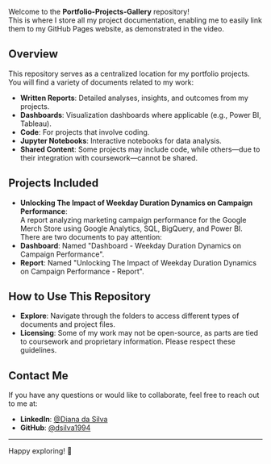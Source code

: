 
Welcome to the **Portfolio-Projects-Gallery** repository!  
This is where I store all my project documentation, enabling me to easily link them to my GitHub Pages website, as demonstrated in the video.  

## Overview
This repository serves as a centralized location for my portfolio projects. You will find a variety of documents related to my work:
- **Written Reports**: Detailed analyses, insights, and outcomes from my projects.
- **Dashboards**: Visualization dashboards where applicable (e.g., Power BI, Tableau).
- **Code**: For projects that involve coding. 
- **Jupyter Notebooks**: Interactive notebooks for data analysis. 
- **Shared Content**: Some projects may include code, while others—due to their integration with coursework—cannot be shared.

## Projects Included
- **Unlocking The Impact of Weekday Duration Dynamics on Campaign Performance**:  
A report analyzing marketing campaign performance for the Google Merch Store using Google Analytics, SQL, BigQuery, and Power BI.  
There are two documents to pay attention:
- **Dashboard**: Named "Dashboard - Weekday Duration Dynamics on Campaign Performance".
- **Report**: Named "Unlocking The Impact of Weekday Duration Dynamics on Campaign Performance - Report".




## How to Use This Repository
- **Explore**: Navigate through the folders to access different types of documents and project files.
- **Licensing**: Some of my work may not be open-source, as parts are tied to coursework and proprietary information. Please respect these guidelines.



## Contact Me
If you have any questions or would like to collaborate, feel free to reach out to me at:
- **LinkedIn**: [@Diana da Silva](https://www.linkedin.com/in/diana-da-silva-01694a1a3/)
- **GitHub**: [@dsilva1994](https://github.com/dsilva1994)

---

Happy exploring! 🌟
